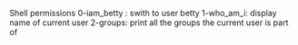 Shell permissions
0-iam_betty : swith to user betty
1-who_am_i: display name of current user
2-groups: print all the groups the current user is part of
